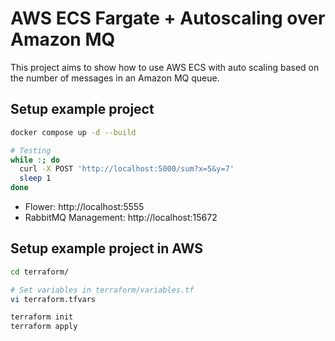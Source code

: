 # AWS ECS Fargate + Autoscaling over Amazon MQ

This project aims to show how to use AWS ECS with auto scaling based on the number of messages in an Amazon MQ queue.

## Setup example project

```bash
docker compose up -d --build

# Testing
while :; do
  curl -X POST 'http://localhost:5000/sum?x=5&y=7'
  sleep 1
done
```

- Flower: http://localhost:5555
- RabbitMQ Management: http://localhost:15672

## Setup example project in AWS

```bash
cd terraform/

# Set variables in terraform/variables.tf
vi terraform.tfvars

terraform init
terraform apply
```
